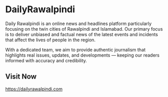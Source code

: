 # DailyRawalpindi

Daily Rawalpindi is an online news and headlines platform particularly focusing on the twin cities of Rawalpindi and Islamabad. Our primary focus is to deliver unbiased and factual news of the latest events and incidents that affect the lives of people in the region.

With a dedicated team, we aim to provide authentic journalism that highlights real issues, updates, and developments — keeping our readers informed with accuracy and credibility.


## Visit Now 

https://dailyrawalpindi.com
